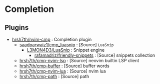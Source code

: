 # Completion

## Plugins

- [hrsh7th/nvim-cmp](https://github.com/hrsh7th/nvim-cmp) : Completion plugin
  - [saadparwaiz1/cmp_luasnip](https://github.com/saadparwaiz1/cmp_luasnip) : [Source] `LuaSnip`
    - [L3MON4D3/LuaSnip](https://github.com/L3MON4D3/LuaSnip) : Snippet engine
      - [rafamadriz/friendly-snippets](https://github.com/rafamadriz/friendly-snippets) : [Source] snippets collection
  - [hrsh7th/cmp-nvim-lsp](https://github.com/hrsh7th/cmp-nvim-lsp) : [Source] neovim builtin LSP client
  - [hrsh7th/cmp-buffer](https://github.com/hrsh7th/cmp-buffer) : [Source] buffer words
  - [hrsh7th/cmp-nvim-lua](https://github.com/hrsh7th/cmp-nvim-lua) : [Source] nvim lua
  - [hrsh7th/cmp-path](https://github.com/hrsh7th/cmp-path) : [Source] path
